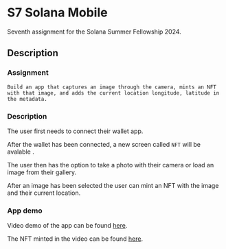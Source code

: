 # S7 Solana Mobile

Seventh assignment for the Solana Summer Fellowship 2024.

## Description

### Assignment

```
Build an app that captures an image through the camera, mints an NFT with that image, and adds the current location longitude, latitude in the metadata.
```

### Description

The user first needs to connect their wallet app.

After the wallet has been connected, a new screen called `NFT` will be avalable .

The user then has the option to take a photo with their camera or load an image from their gallery.

After an image has been selected the user can mint an NFT with the image and their current location.

### App demo

Video demo of the app can be found [here](https://jtrledmmznkgtipuxcja.supabase.co/storage/v1/object/public/solana-mobile/videos/e1828a73d2754254b3184e015c5c1d29.mp4).

The NFT minted in the video can be found [here](https://explorer.solana.com/address/CuS2bxaohJeg6b8YgtjD6kYY4HinCXx9pB4XQfQKxbZR/attributes?cluster=devnet).
